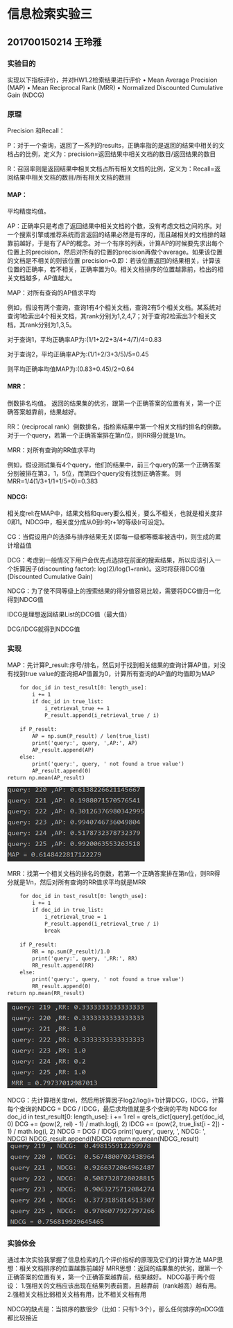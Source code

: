 # 信息检索实验三
## 201700150214 王玲雅

### 实验目的
实现以下指标评价，并对HW1.2检索结果进行评价
• Mean Average Precision (MAP) 
• Mean Reciprocal Rank (MRR) 
• Normalized Discounted Cumulative Gain (NDCG)

### 原理
Precision 和Recall：

P：对于一个查询，返回了一系列的results，正确率指的是返回的结果中相关的文档占的比例，定义为：precision=返回结果中相关文档的数目/返回结果的数目

R：召回率则是返回结果中相关文档占所有相关文档的比例，定义为：Recall=返回结果中相关文档的数目/所有相关文档的数目


#### MAP：
平均精度均值。

AP：正确率只是考虑了返回结果中相关文档的个数，没有考虑文档之间的序。对一个搜索引擎或推荐系统而言返回的结果必然是有序的，而且越相关的文档排的越靠前越好，于是有了AP的概念。对一个有序的列表，计算AP的时候要先求出每个位置上的precision，然后对所有的位置的precision再做个average。如果该位置的文档是不相关的则该位置 precision=0.即：若该位置返回的结果相关，计算该位置的正确率，若不相关，正确率置为0。相关文档排序的位置越靠前，检出的相关文档越多，AP值越大。

MAP：对所有查询的AP值求平均

例如，假设有两个查询，查询1有4个相关文档，查询2有5个相关文档。某系统对查询1检索出4个相关文档，其rank分别为1,2,4,7；对于查询2检索出3个相关文档，其rank分别为1,3,5。

对于查询1，平均正确率AP为:(1/1+2/2+3/4+4/7)/4=0.83

对于查询2，平均正确率AP为:(1/1+2/3+3/5)/5=0.45

则平均正确率均值MAP为:(0.83+0.45)/2=0.64


#### MRR：
倒数排名均值。
返回的结果集的优劣，跟第一个正确答案的位置有关，第一个正确答案越靠前，结果越好。

RR：（reciprocal rank）倒数排名，指检索结果中第一个相关文档的排名的倒数。对于一个query，若第一个正确答案排在第n位，则RR得分就是1/n。

MRR：对所有查询的RR值求平均

例如，假设测试集有4个query，他们的结果中，前三个query的第一个正确答案分别被排在第3，1，5位，而第四个query没有找到正确答案。
则MRR=1/4(1/3+1/1+1/5+0)=0.383


#### NDCG:
相关度rel:在MAP中，结果文档和query要么相关，要么不相关，也就是相关度非0即1。NDCG中，相关度分成从0到r的r+1的等级(r可设定)。

CG：当假设用户的选择与排序结果无关(即每一级都等概率被选中)，则生成的累计增益值

DCG：考虑到一般情况下用户会优先点选排在前面的搜索结果，所以应该引入一个折算因子(discounting factor): log(2)/log(1+rank)。这时将获得DCG值(Discounted Cumulative Gain)

NDCG：为了使不同等级上的搜索结果的得分值容易比较，需要将DCG值归一化得到NDCG值

IDCG是理想返回结果List的DCG值（最大值）

DCG/IDCG就得到NDCG值

### 实现

MAP：先计算P_result:序号/排名，然后对于找到相关结果的查询计算AP值，对没有找到true value的查询把AP值置为0，计算所有查询的AP值的均值即为MAP

        for doc_id in test_result[0: length_use]:
            i += 1
            if doc_id in true_list:
                i_retrieval_true += 1
                P_result.append(i_retrieval_true / i)

        if P_result:
            AP = np.sum(P_result) / len(true_list)
            print('query:', query, ',AP:', AP)
            AP_result.append(AP)
        else:
            print('query:', query, ' not found a true value')
            AP_result.append(0)
    return np.mean(AP_result)
![查询结果](https://github.com/479136200/IR-experiments/blob/master/images/picturemap.png)

MRR：找第一个相关文档的排名的倒数，若第一个正确答案排在第n位，则RR得分就是1/n，然后对所有查询的RR值求平均就是MRR

        for doc_id in test_result[0: length_use]:
            i += 1
            if doc_id in true_list:
                i_retrieval_true = 1
                P_result.append(i_retrieval_true / i)
                break

        if P_result:
            RR = np.sum(P_result)/1.0
            print('query:', query, ',RR:', RR)
            RR_result.append(RR)
        else:
            print('query:', query, ' not found a true value')
            RR_result.append(0)
    return np.mean(RR_result)
![查询结果](https://github.com/479136200/IR-experiments/blob/master/images/D47U~JN%7BCO3ZT9I%24%5BFG2SD7.png)

NDCG：先计算相关度rel，然后用折算因子log2/log(i+1)计算DCG，IDCG，计算每个查询的NDCG = DCG / IDCG，最后求均值就是多个查询的平均 NDCG
        for doc_id in test_result[0: length_use]:
            i += 1
            rel = qrels_dict[query].get(doc_id, 0)
            DCG += (pow(2, rel) - 1) / math.log(i, 2)
            IDCG += (pow(2, true_list[i - 2]) - 1) / math.log(i, 2)
        NDCG = DCG / IDCG
        print('query', query, ', NDCG: ', NDCG)
        NDCG_result.append(NDCG)
    return np.mean(NDCG_result)
![查询结果](https://github.com/479136200/IR-experiments/blob/master/images/0P%25P%25C20B5WSO2T%5B%7DG0EVN0.png)


### 实验体会
通过本次实验我掌握了信息检索的几个评价指标的原理及它们的计算方法
MAP思想：相关文档排序的位置越靠前越好
MRR思想：返回的结果集的优劣，跟第一个正确答案的位置有关，第一个正确答案越靠前，结果越好。
NDCG基于两个假设：
1.强相关的文档应该出现在结果列表前面，且越靠前（rank越高）越有用。
2.强相关文档比弱相关文档有用，比不相关文档有用

NDCG的缺点是：当排序的数很少（比如：只有1-3个），那么任何排序的nDCG值都比较接近
